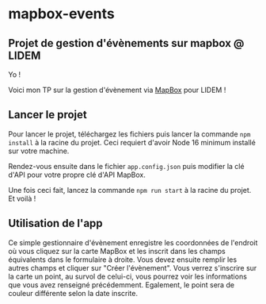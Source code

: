 # mapbox-events

## Projet de gestion d'évènements sur mapbox @ LIDEM

Yo !

Voici mon TP sur la gestion d'évènement via [MapBox](https://www.mapbox.com/) pour LIDEM !

## Lancer le projet

Pour lancer le projet, téléchargez les fichiers puis lancer la commande `npm install` à la racine du projet. Ceci requiert d'avoir Node 16 minimum installé sur votre machine.

Rendez-vous ensuite dans le fichier `app.config.json` puis modifier la clé d'API pour votre propre clé d'API MapBox.

Une fois ceci fait, lancez la commande `npm run start` à la racine du projet. Et voilà !

## Utilisation de l'app

Ce simple gestionnaire d'évènement enregistre les coordonnées de l'endroit où vous cliquez sur la carte MapBox et les inscrit dans les champs équivalents dans le formulaire à droite. Vous devez ensuite remplir les autres champs et cliquer sur "Créer l'évènement".
Vous verrez s'inscrire sur la carte un point, au survol de celui-ci, vous pourrez voir les informations que vous avez renseigné précédemment. Egalement, le point sera de couleur différente selon la date inscrite.
